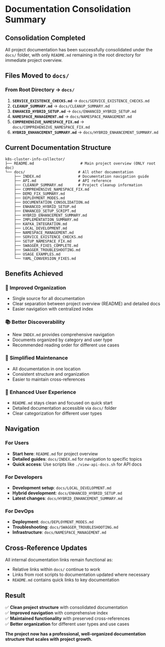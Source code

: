# Documentation Consolidation Summary

## Consolidation Completed

All project documentation has been successfully consolidated under the `docs/` folder, with only `README.md` remaining in the root directory for immediate project overview.

## Files Moved to `docs/`

### From Root Directory → `docs/`
1. **`SERVICE_EXISTENCE_CHECKS.md`** → `docs/SERVICE_EXISTENCE_CHECKS.md`
2. **`CLEANUP_SUMMARY.md`** → `docs/CLEANUP_SUMMARY.md`  
3. **`ENHANCED_HYBRID_SETUP.md`** → `docs/ENHANCED_HYBRID_SETUP.md`
4. **`NAMESPACE_MANAGEMENT.md`** → `docs/NAMESPACE_MANAGEMENT.md`
5. **`COMPREHENSIVE_NAMESPACE_FIX.md`** → `docs/COMPREHENSIVE_NAMESPACE_FIX.md`
6. **`HYBRID_ENHANCEMENT_SUMMARY.md`** → `docs/HYBRID_ENHANCEMENT_SUMMARY.md`

## Current Documentation Structure

```
k8s-cluster-info-collector/
├── README.md                     # Main project overview (ONLY root doc)
└── docs/                        # All other documentation
    ├── INDEX.md                 # Documentation navigation guide
    ├── API.md                   # API reference
    ├── CLEANUP_SUMMARY.md       # Project cleanup information
    ├── COMPREHENSIVE_NAMESPACE_FIX.md
    ├── DEMO_FIX_SUMMARY.md
    ├── DEPLOYMENT_MODES.md
    ├── DOCUMENTATION_CONSOLIDATION.md
    ├── ENHANCED_HYBRID_SETUP.md
    ├── ENHANCED_SETUP_SCRIPT.md
    ├── HYBRID_ENHANCEMENT_SUMMARY.md
    ├── IMPLEMENTATION_SUMMARY.md
    ├── KAFKA_INTEGRATION.md
    ├── LOCAL_DEVELOPMENT.md
    ├── NAMESPACE_MANAGEMENT.md
    ├── SERVICE_EXISTENCE_CHECKS.md
    ├── SETUP_NAMESPACE_FIX.md
    ├── SWAGGER_FIXES_COMPLETE.md
    ├── SWAGGER_TROUBLESHOOTING.md
    ├── USAGE_EXAMPLES.md
    └── YAML_CONVERSION_FIXES.md
```

## Benefits Achieved

### 🎯 **Improved Organization**
- Single source for all documentation
- Clear separation between project overview (README) and detailed docs
- Easier navigation with centralized index

### 📚 **Better Discoverability**
- New `INDEX.md` provides comprehensive navigation
- Documents organized by category and user type
- Recommended reading order for different use cases

### 🔧 **Simplified Maintenance**
- All documentation in one location
- Consistent structure and organization
- Easier to maintain cross-references

### 👥 **Enhanced User Experience**
- `README.md` stays clean and focused on quick start
- Detailed documentation accessible via `docs/` folder
- Clear categorization for different user types

## Navigation

### For Users
- **Start here**: `README.md` for project overview
- **Detailed guides**: `docs/INDEX.md` for navigation to specific topics
- **Quick access**: Use scripts like `./view-api-docs.sh` for API docs

### For Developers
- **Development setup**: `docs/LOCAL_DEVELOPMENT.md`
- **Hybrid development**: `docs/ENHANCED_HYBRID_SETUP.md`
- **Latest changes**: `docs/HYBRID_ENHANCEMENT_SUMMARY.md`

### For DevOps
- **Deployment**: `docs/DEPLOYMENT_MODES.md`
- **Troubleshooting**: `docs/SWAGGER_TROUBLESHOOTING.md`
- **Infrastructure**: `docs/NAMESPACE_MANAGEMENT.md`

## Cross-Reference Updates

All internal documentation links remain functional as:
- Relative links within `docs/` continue to work
- Links from root scripts to documentation updated where necessary
- `README.md` contains quick links to key documentation

## Result

✅ **Clean project structure** with consolidated documentation  
✅ **Improved navigation** with comprehensive index  
✅ **Maintained functionality** with preserved cross-references  
✅ **Better organization** for different user types and use cases  

**The project now has a professional, well-organized documentation structure that scales with project growth.**
